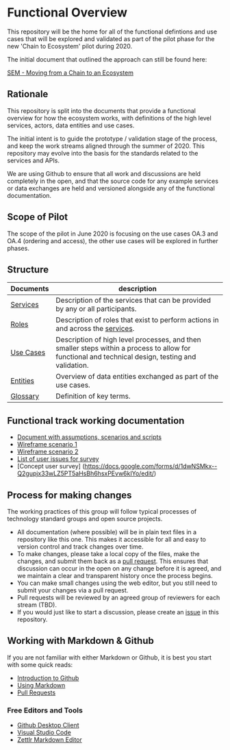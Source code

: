 # Functional Overview

This repository will be the home for all of the functional defintions and use cases that will be explored and validated as part of the pilot phase for the new 'Chain to Ecosystem' pilot during 2020.

The initial document that outlined the approach can still be found here:

[SEM - Moving from a Chain to an Ecosystem](https://github.com/stichtingsem/functional-overview/raw/master/documents/sBDL%20-%20Moving%20from%20a%20Chain%20to%20an%20Ecosystem%20-%20v2.docx)

## Rationale

This repository is split into the documents that provide a functional overview for how the ecosystem works, with definitions of the high level services, actors, data entities and use cases.

The initial intent is to guide the prototype / validation stage of the process, and keep the work streams aligned through the summer of 2020.  This repository may evolve into the basis for the standards related to the services and APIs.

We are using Github to ensure that all work and discussions are held completely in the open, and that the source code for any example services or data exchanges are held and versioned alongside any of the functional documentation.

## Scope of Pilot

The scope of the pilot in June 2020 is focusing on the use cases OA.3 and OA.4 (ordering and access), the other use cases will be explored in further phases.

## Structure

 Documents | description
-----------|---
 [Services](/services)  |  Description of the services that can be provided by any or all participants.
 [Roles](/roles)     |  Description of roles that exist to perform actions in and across the [services](/services).
 [Use Cases](/use-cases) |  Description of high level processes, and then smaller steps within a process to allow for functional and technical design, testing and validation.
 [Entities](/entities) |  Overview of data entities exchanged as part of the use cases.
[Glossary](glossary.md) |  Definition of key terms.

## Functional track working documentation

- [Document with assumptions, scenarios and scripts](https://xd.adobe.com/view/dee50525-5c36-4f5c-a6d1-a0dace226409-8bb6/)
- [Wireframe scenario 1](https://xd.adobe.com/view/b968ebdc-44b2-4058-ac3c-100da4ca0c66-ec3b/)
- [Wireframe scenario 2](https://xd.adobe.com/view/dee50525-5c36-4f5c-a6d1-a0dace226409-8bb6/)
- [List of user issues for survey](https://docs.google.com/spreadsheets/d/1tzkGO8-g5i4NEa_VzCS9KSnUBlt8qaq-65KyhsHWVxs/edit#gid=0/)
- [Concept user survey] (https://docs.google.com/forms/d/1dwNSMkx--Q2gupjx33wLZ5PT5aHsBh6hsxPEvw6kIYo/edit/)

## Process for making changes

The working practices of this group will follow typical processes of technology standard groups and open source projects.

- All documentation (where possible) will be in plain text files in a repository like this one.  This makes it accessible for all and easy to version control and track changes over time.
- To make changes, please take a local copy of the files, make the changes, and submit them back as a [pull request](https://lab.github.com/githubtraining/reviewing-pull-requests).  This ensures that discussion can occur in the open on any change before it is agreed, and we maintain a clear and transparent history once the process begins.
- You can make small changes using the web editor, but you still need to submit your changes via a pull request.
- Pull requests will be reviewed by an agreed group of reviewers for each stream (TBD).
- If you would just like to start a discussion, please create an [issue](https://github.com/stichtingsem/functional-overview/issues) in this repository.

## Working with Markdown & Github

If you are not familiar with either Markdown or Github, it is best you start with some quick reads:

- [Introduction to Github](https://lab.github.com/githubtraining/introduction-to-github)
- [Using Markdown](https://lab.github.com/githubtraining/communicating-using-markdown)
- [Pull Requests](https://lab.github.com/githubtraining/reviewing-pull-requests)

### Free Editors and Tools

- [Github Desktop Client](https://desktop.github.com/)
- [Visual Studio Code](https://code.visualstudio.com/)
- [Zettlr Markdown Editor](https://www.zettlr.com/)
